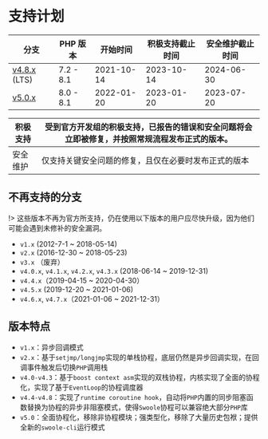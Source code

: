 # 支持计划

| 分支                                                            | PHP 版本  | 开始时间   | 积极支持截止时间 | 安全维护截止时间 |
| --------------------------------------------------------------- | --------- | ---------- | ---------------- | ---------------- |
| [v4.8.x](https://github.com/swoole/swoole-src/tree/4.8.x) (LTS) | 7.2 - 8.1 | 2021-10-14 | 2023-10-14       | 2024-06-30       |
| [v5.0.x](https://github.com/swoole/swoole-src/tree/master)      | 8.0 - 8.1 | 2022-01-20 | 2023-01-20       | 2023-07-20       |

| 积极支持 | 受到官方开发组的积极支持，已报告的错误和安全问题将会立即被修复，并按照常规流程发布正式的版本。 |
| -------- | ---------------------------------------------------------------------------------------------- |
| 安全维护 | 仅支持关键安全问题的修复，且仅在必要时发布正式的版本                                           |

## 不再支持的分支

!> 这些版本不再为官方所支持，仍在使用以下版本的用户应尽快升级，因为他们可能会遇到未修补的安全漏洞。

- `v1.x` (2012-7-1 ~ 2018-05-14)
- `v2.x` (2016-12-30 ~ 2018-05-23)
- `v3.x` （废弃）
- `v4.0.x`, `v4.1.x`, `v4.2.x`, `v4.3.x` (2018-06-14 ~ 2019-12-31)
- `v4.4.x`（2019-04-15 ~ 2020-04-30）
- `v4.5.x` (2019-12-20 ~ 2021-01-06)
- `v4.6.x`, `v4.7.x`（2021-01-06 ~ 2021-12-31）

## 版本特点
- `v1.x`：异步回调模式
- `v2.x`：基于`setjmp/longjmp`实现的单栈协程，底层仍然是异步回调实现，在回调事件触发后切换`PHP`调用栈
- `v4.0-v4.3`：基于`boost context asm`实现的双栈协程，内核实现了全面的协程化，实现了基于`EventLoop`的协程调度器
- `v4.4-v4.8`：实现了`runtime coroutine hook`，自动将`PHP`内置的同步阻塞函数替换为协程的异步非阻塞模式，使得`Swoole`协程可以兼容绝大部分`PHP`库
- `v5.0`：全面协程化，移除非协程模块；强类型化，移除了大量历史包袱；提供全新的`swoole-cli`运行模式

